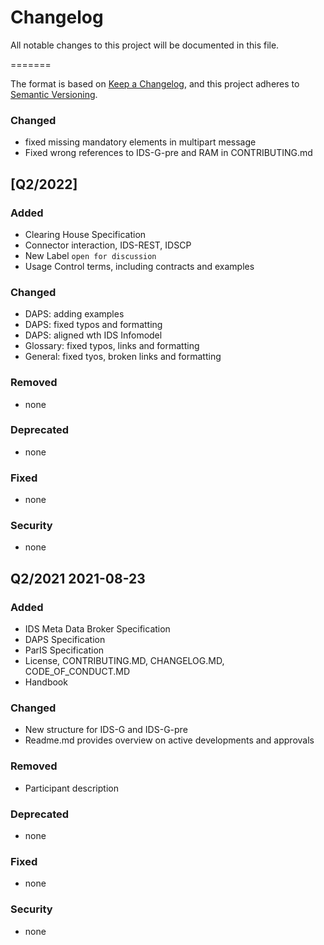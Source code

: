 # Changelog
All notable changes to this project will be documented in this file.
  
=======

The format is based on [Keep a Changelog](https://keepachangelog.com/en/1.0.0/),
and this project adheres to [Semantic Versioning](https://semver.org/spec/v2.0.0.html).

### Changed
- fixed missing mandatory elements in multipart message
- Fixed wrong references to IDS-G-pre and RAM in CONTRIBUTING.md

## [Q2/2022]

### Added
- Clearing House Specification
- Connector interaction, IDS-REST, IDSCP
- New Label `open for discussion`
- Usage Control terms, including contracts and examples

### Changed
- DAPS: adding examples
- DAPS: fixed typos and formatting
- DAPS: aligned wth IDS Infomodel
- Glossary: fixed typos, links and formatting
- General: fixed tyos, broken links and formatting

### Removed
- none

### Deprecated 
- none

### Fixed
- none

### Security
- none

## Q2/2021 2021-08-23
### Added

- IDS Meta Data Broker Specification
- DAPS Specification
- ParIS Specification
- License, CONTRIBUTING.MD, CHANGELOG.MD, CODE_OF_CONDUCT.MD
- Handbook



### Changed
- New structure for IDS-G and IDS-G-pre
- Readme.md provides overview on active developments and approvals

### Removed
- Participant description

### Deprecated 
- none

### Fixed
- none

### Security
- none

